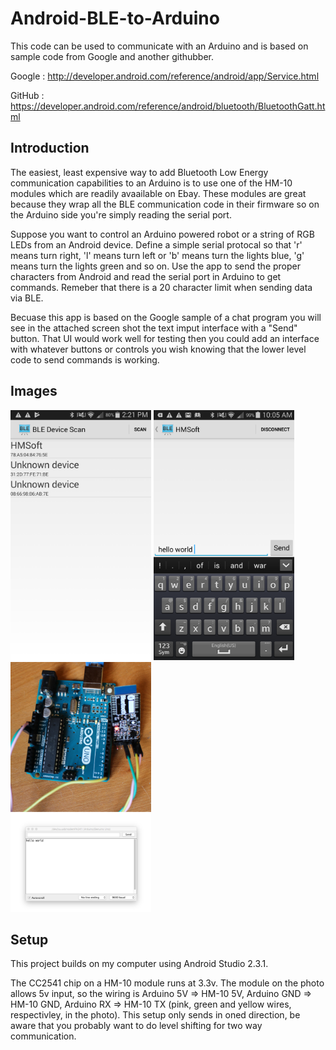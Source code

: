 
Android-BLE-to-Arduino
===================================

This code can be used to communicate with an Arduino and is based on sample code from Google and another githubber.

Google : http://developer.android.com/reference/android/app/Service.html

GitHub : https://developer.android.com/reference/android/bluetooth/BluetoothGatt.html

Introduction
------------

The easiest, least expensive way to add Bluetooth Low Energy communication capabilities to an Arduino is to use one of the HM-10 modules which are readily avaailable on Ebay.  These modules are great because they wrap all the BLE communication code in their firmware so on the Arduino side you're simply reading the serial port.  

Suppose you want to control an Arduino powered robot or a string of RGB LEDs from an Android device.  Define a simple serial protocal so that 'r' means turn right, 'l' means turn left or 'b' means turn the lights blue, 'g' means turn the lights green and so on.  Use the app to send the proper characters from Android and read the serial port in Arduino to get commands.  Remeber that there is a 20 character limit when sending data via BLE.  

Becuase this app is based on the Google sample of a chat program you will see in the attached screen shot the text imput interface with a "Send" button. That UI would work well for testing then you could add an interface with whatever buttons or controls you wish knowing that the lower level code to send commands is working.  


Images
-------------

<img src="screenshots/1-main.png" height="400" alt="Screenshot"/> <img src="screenshots/2-detail.png" height="400" alt="Screenshot"/> <img src="screenshots/arduino.png" height="400" alt="Screenshot"/> 

Setup
-------------

This project builds on my computer using Android Studio 2.3.1.  

The CC2541 chip on a HM-10 module runs at 3.3v.  The module on the photo allows 5v input, so the wiring is Arduino 5V => HM-10 5V, Arduino GND => HM-10 GND, Arduino RX => HM-10 TX (pink, green and yellow wires, respectivley, in the photo).  This setup only sends in oned direction, be aware that you probably want to do level shifting for two way communication.

